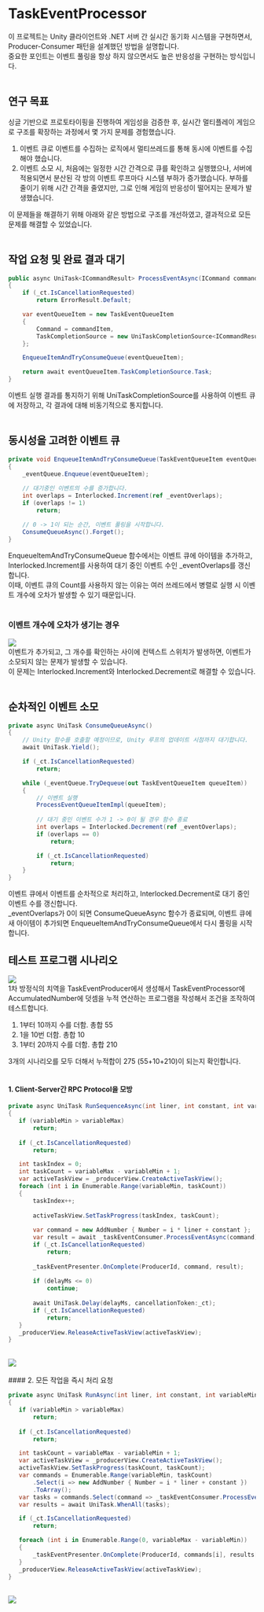 # TaskEventProcessor
이 프로젝트는 Unity 클라이언트와 .NET 서버 간 실시간 동기화 시스템을 구현하면서, Producer-Consumer 패턴을 설계했던 방법을 설명합니다.<br>
중요한 포인트는 이벤트 풀링을 항상 하지 않으면서도 높은 반응성을 구현하는 방식입니다.<br>
<br>
## 연구 목표
싱글 기반으로 프로토타이핑을 진행하여 게임성을 검증한 후, 실시간 멀티플레이 게임으로 구조를 확장하는 과정에서 몇 가지 문제를 경험했습니다.

1. 이벤트 큐로 이벤트를 수집하는 로직에서 멀티쓰레드를 통해 동시에 이벤트를 수집해야 했습니다.
2. 이벤트 소모 시, 처음에는 일정한 시간 간격으로 큐를 확인하고 실행했으나, 서버에 적용되면서 분산된 각 방의 이벤트 루프마다 시스템 부하가 증가했습니다. 부하를 줄이기 위해 시간 간격을 줄였지만, 그로 인해 게임의 반응성이 떨어지는 문제가 발생했습니다.
   
이 문제들을 해결하기 위해 아래와 같은 방법으로 구조를 개선하였고, 결과적으로 모든 문제를 해결할 수 있었습니다.<br>
<br>

## 작업 요청 및 완료 결과 대기
```csharp
public async UniTask<ICommandResult> ProcessEventAsync(ICommand commandItem)
{
    if (_ct.IsCancellationRequested)
        return ErrorResult.Default;

    var eventQueueItem = new TaskEventQueueItem
    {
        Command = commandItem,
        TaskCompletionSource = new UniTaskCompletionSource<ICommandResult>()
    };

    EnqueueItemAndTryConsumeQueue(eventQueueItem);

    return await eventQueueItem.TaskCompletionSource.Task;
}
```
이벤트 실행 결과를 통지하기 위해 UniTaskCompletionSource를 사용하여 이벤트 큐에 저장하고, 각 결과에 대해 비동기적으로 통지합니다.<br>
<br>

## 동시성을 고려한 이벤트 큐
```csharp
private void EnqueueItemAndTryConsumeQueue(TaskEventQueueItem eventQueueItem)
{
    _eventQueue.Enqueue(eventQueueItem);
    
    // 대기중인 이벤트의 수를 증가합니다.
    int overlaps = Interlocked.Increment(ref _eventOverlaps);
    if (overlaps != 1)
        return;

    // 0 -> 1이 되는 순간, 이벤트 풀링을 시작합니다.
    ConsumeQueueAsync().Forget();
}
```
EnqueueItemAndTryConsumeQueue 함수에서는 이벤트 큐에 아이템을 추가하고, Interlocked.Increment를 사용하여 대기 중인 이벤트 수인 _eventOverlaps를 갱신합니다.<br>
이때, 이벤트 큐의 Count를 사용하지 않는 이유는 여러 쓰레드에서 병렬로 실행 시 이벤트 개수에 오차가 발생할 수 있기 때문입니다.<br>
<br>
### 이벤트 개수에 오차가 생기는 경우<br>
<img src="https://raw.githubusercontent.com/haiun/TaskEventProc/refs/heads/main/ReadMeImage/queue_insert_count.png"/><br>
이벤트가 추가되고, 그 개수를 확인하는 사이에 컨텍스트 스위치가 발생하면, 이벤트가 소모되지 않는 문제가 발생할 수 있습니다.<br>
이 문제는 Interlocked.Increment와 Interlocked.Decrement로 해결할 수 있습니다.<br>
<br>

## 순차적인 이벤트 소모
```csharp
private async UniTask ConsumeQueueAsync()
{
    // Unity 함수를 호출할 예정이므로, Unity 루프의 업데이트 시점까지 대기합니다.
    await UniTask.Yield();

    if (_ct.IsCancellationRequested)
        return;

    while (_eventQueue.TryDequeue(out TaskEventQueueItem queueItem))
    {
        // 이벤트 실행
        ProcessEventQueueItemImpl(queueItem);
   
        // 대기 중인 이벤트 수가 1 -> 0이 될 경우 함수 종료
        int overlaps = Interlocked.Decrement(ref _eventOverlaps);
        if (overlaps == 0)
            return;

        if (_ct.IsCancellationRequested)
            return; 
    }
}
```
이벤트 큐에서 이벤트를 순차적으로 처리하고, Interlocked.Decrement로 대기 중인 이벤트 수를 갱신합니다.<br>
_eventOverlaps가 0이 되면 ConsumeQueueAsync 함수가 종료되며, 이벤트 큐에 새 아이템이 추가되면 EnqueueItemAndTryConsumeQueue에서 다시 풀링을 시작합니다.<br>

## 테스트 프로그램 시나리오
<img src="https://github.com/haiun/TaskEventProc/blob/main/ReadMeImage/Ex0.png"/><br>
1차 방정식의 치역을 TaskEventProducer에서 생성해서 TaskEventProcessor에 AccumulatedNumber에 덧셈을 누적 연산하는 프로그램을 작성해서 조건을 조작하여 테스트합니다.<br>
1. 1부터 10까지 수를 더함. 총합 55<br>
2. 1을 10번 더함. 총합 10<br>
3. 1부터 20까지 수를 더함. 총합 210<br>

3개의 시나리오를 모두 더해서 누적합이 275 (55+10+210)이 되는지 확인합니다.<br>
<br>
#### 1. Client-Server간 RPC Protocol을 모방<br>

```csharp
private async UniTask RunSequenceAsync(int liner, int constant, int variableMin, int variableMax, int delayMs)
{
   if (variableMin > variableMax)
       return;
   
   if (_ct.IsCancellationRequested)
       return;

   int taskIndex = 0;
   int taskCount = variableMax - variableMin + 1;
   var activeTaskView = _producerView.CreateActiveTaskView();
   foreach (int i in Enumerable.Range(variableMin, taskCount))
   {
       taskIndex++;
       
       activeTaskView.SetTaskProgress(taskIndex, taskCount);
       
       var command = new AddNumber { Number = i * liner + constant };
       var result = await _taskEventConsumer.ProcessEventAsync(command);
       if (_ct.IsCancellationRequested)
           return;
   
       _taskEventPresenter.OnComplete(ProducerId, command, result);
   
       if (delayMs <= 0)
           continue;
   
       await UniTask.Delay(delayMs, cancellationToken:_ct);
       if (_ct.IsCancellationRequested)
           return;
   }
   _producerView.ReleaseActiveTaskView(activeTaskView);
}
```
<br>
<img src="https://github.com/haiun/TaskEventProc/blob/main/ReadMeImage/Ex1.gif"/><br>
<br>
#### 2. 모든 작업을 즉시 처리 요청<br>

```csharp
private async UniTask RunAsync(int liner, int constant, int variableMin, int variableMax)
{
   if (variableMin > variableMax)
       return;
   
   if (_ct.IsCancellationRequested)
       return;

   int taskCount = variableMax - variableMin + 1;
   var activeTaskView = _producerView.CreateActiveTaskView();
   activeTaskView.SetTaskProgress(taskCount, taskCount);
   var commands = Enumerable.Range(variableMin, taskCount)
       .Select(i => new AddNumber { Number = i * liner + constant })
       .ToArray();
   var tasks = commands.Select(command => _taskEventConsumer.ProcessEventAsync(command)).ToArray();
   var results = await UniTask.WhenAll(tasks);

   if (_ct.IsCancellationRequested)
       return;

   foreach (int i in Enumerable.Range(0, variableMax - variableMin))
   {
       _taskEventPresenter.OnComplete(ProducerId, commands[i], results[i]);
   }
   _producerView.ReleaseActiveTaskView(activeTaskView);
}
```
<br>
<img src="https://github.com/haiun/TaskEventProc/blob/main/ReadMeImage/Ex2.gif"/><br>
